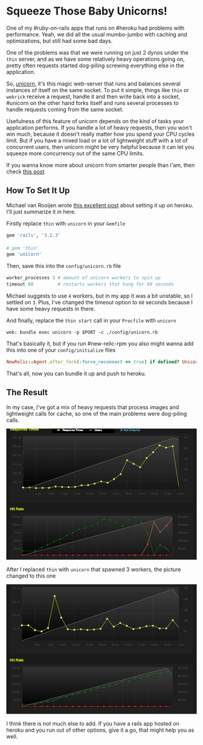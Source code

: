 # Squeeze Those Baby Unicorns!

One of my #ruby-on-rails apps that runs on #heroku had problems with performance. Yeah, we did all the usual mumbo-jumbo with caching and optimizations, but still had some bad days.

One of the problems was that we were running on just 2 dynos under the `thin` server, and as we have some relatively heavy operations going on, pretty often requests started dog-piling screwing everything else in the application.

So, [unicorn](http://unicorn.bogomips.org), it's this magic web-server that runs and balances several instances of itself on the same socket. To put it simple, things like `thin` or `webrick` receive a request, handle it and then write back into a socket, #unicorn on the other hand forks itself and runs several processes to handle requests coming from the same socket.

Usefulness of this feature of unicorn depends on the kind of tasks your application performs. If you handle a lot of heavy requests, then you won't win much, because it doesn't really matter how you spend your CPU cycles limit. But if you have a mixed load or a lot of lightweight stuff with a lot of concurrent users, then unicorn might be very helpful because it can let you squeeze more concurrency out of the same CPU limits.

If you wanna know more about unicorn from smarter people than I'am, then check [this post](https://github.com/blog/517-unicorn)

## How To Set It Up

Michael van Rooijen wrote [this excellent post](http://michaelvanrooijen.com/articles/2011/06/01-more-concurrency-on-a-single-heroku-dyno-with-the-new-celadon-cedar-stack/) about setting it up on heroku. I'll just summarize it in here.

Firstly replace `thin` with `unicorn` in your `Gemfile`

```ruby
gem 'rails', '3.2.3'

# gem 'thin'
gem 'unicorn'
```

Then, save this into the `config/unicorn.rb` file

``` ruby
worker_processes 3 # amount of unicorn workers to spin up
timeout 60         # restarts workers that hang for 60 seconds
```

Michael suggests to use `4` workers, but in my app it was a bit unstable, so I settled on `3`. Plus, I've changed the timeout option to `60` seconds because I have some heavy requests in there.

And finally, replace the `thin start` call in your `Procfile` with `unicorn`

```
web: bundle exec unicorn -p $PORT -c ./config/unicorn.rb
```

That's basically it, but if you run #new-relic-rpm you also might wanna add this into one of your `config/initialize` files

```ruby
NewRelic::Agent.after_fork(:force_reconnect => true) if defined? Unicorn
```

That's all, now you can bundle it up and push to heroku.

## The Result

In my case, I've got a mix of heavy requests that process images and lightweight calls for cache, so one of the main problems were dog-piling calls.

![my app on heroku with two web dynos under thin servers](/images/2012/04/before-Zuir.png)

After I replaced `thin` with `unicorn` that spawned 3 workers, the picture changed to this one

![same app running on two dynos under 3 unicorn workers](/images/2012/04/after-A6u1.png)

I think there is not much else to add. If you have a rails app hosted on heroku and you run out of other options, give it a go, that might help you as well.
